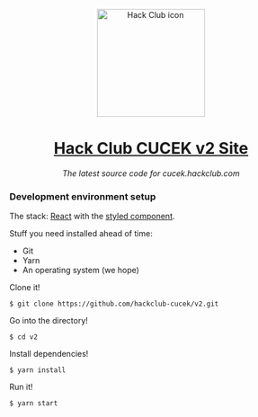 <p align="center"><img width="192px" alt="Hack Club icon" src="https://assets.hackclub.com/flag-standalone.svg"></a>
<h1 align="center"><a href="/public/logo192.png">Hack Club CUCEK v2 Site</a></h1>
<p align="center"><i>The latest source code for cucek.hackclub.com</i></p>

 
### Development environment setup

The stack: [React](https://reactjs.org/) with the [styled component](https://styled-components.com/).

Stuff you need installed ahead of time:

- Git
- Yarn
- An operating system (we hope)

Clone it!

    $ git clone https://github.com/hackclub-cucek/v2.git

Go into the directory!

    $ cd v2

Install dependencies!

    $ yarn install

Run it!

    $ yarn start
